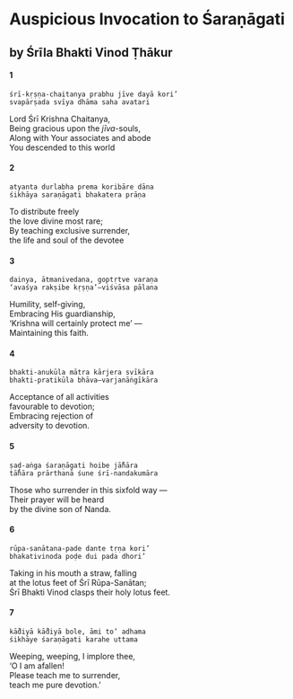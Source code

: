 # Auspicious Invocation to Śaraṇāgati

## by Śrīla Bhakti Vinod Ṭhākur

#### 1

    śrī-kṛṣṇa-chaitanya prabhu jīve dayā kori’
    svapārṣada svīya dhāma saha avatari

Lord Śrī Krishna Chaitanya,\
Being gracious upon the *jīva*-souls,\
Along with Your associates and abode\
You descended to this world

#### 2

    atyanta durlabha prema koribāre dāna
    śikhāya saraṇāgati bhakatera prāṇa

To distribute freely\
the love divine most rare;\
By teaching exclusive surrender,\
the life and soul of the devotee

#### 3

    dainya, ātmanivedana, goptṛtve varaṇa
    ‘avaśya rakṣibe kṛṣṇa’—viśvāsa pālana

Humility, self-giving,\
Embracing His guardianship,\
‘Krishna will certainly protect me’ —\
Maintaining this faith.

#### 4

    bhakti-anukūla mātra kārjera svīkāra
    bhakti-pratikūla bhāva—varjanāṅgīkāra

Acceptance of all activities\
favourable to devotion;\
Embracing rejection of\
adversity to devotion.

#### 5

    ṣaḍ-aṅga śaraṇāgati hoibe jā̐hāra
    tā̐hāra prārthanā śune śrī-nandakumāra

Those who surrender in this sixfold way —\
Their prayer will be heard\
by the divine son of Nanda.

#### 6

    rūpa-sanātana-pade dante tṛṇa kori’
    bhakativinoda poḍe dui pada dhori’

Taking in his mouth a straw, falling\
at the lotus feet of Śrī Rūpa-Sanātan;\
Śrī Bhakti Vinod clasps their holy lotus feet.

#### 7

    kā̐diyā kā̐diyā bole, āmi to’ adhama
    śikhāye śaraṇāgati karahe uttama

Weeping, weeping, I implore thee,\
‘O I am afallen!\
Please teach me to surrender,\
teach me pure devotion.’

